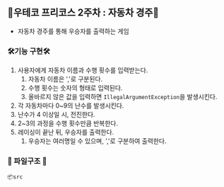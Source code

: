 ## 🤖우테코 프리코스 2주차 : 자동차 경주🤖

- 자동차 경주를 통해 우승자를 출력하는 게임

### 🛠️기능 구현🛠️

1. 사용자에게 자동차 이름과 수행 횟수를 입력받는다.
    1. 자동차 이름은 ','로 구분된다.
    2. 수행 횟수는 숫자의 형태로 입력된다.
    3. 올바르지 않은 값을 입력하면 `IllegalArgumentException`을 발생시킨다.
2. 각 자동차마다 0~9의 난수를 발생시킨다.
3. 난수가 4 이상일 시, 전진한다.
4. 2~3의 과정을 수행 횟수만큼 반복한다.
5. 레이싱이 끝난 뒤, 우승자를 출력한다.
    1. 우승자는 여러명일 수 있으며, ','로 구분하여 출력한다.

### 💾 파일구조 💾

```
📦src
```
